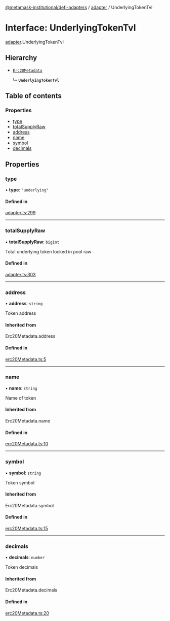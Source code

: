 [@metamask-institutional/defi-adapters](../README.md) / [adapter](../modules/adapter.md) / UnderlyingTokenTvl

# Interface: UnderlyingTokenTvl

[adapter](../modules/adapter.md).UnderlyingTokenTvl

## Hierarchy

- [`Erc20Metadata`](../modules/erc20Metadata.md#erc20metadata)

  ↳ **`UnderlyingTokenTvl`**

## Table of contents

### Properties

- [type](adapter.UnderlyingTokenTvl.md#type)
- [totalSupplyRaw](adapter.UnderlyingTokenTvl.md#totalsupplyraw)
- [address](adapter.UnderlyingTokenTvl.md#address)
- [name](adapter.UnderlyingTokenTvl.md#name)
- [symbol](adapter.UnderlyingTokenTvl.md#symbol)
- [decimals](adapter.UnderlyingTokenTvl.md#decimals)

## Properties

### type

• **type**: ``"underlying"``

#### Defined in

[adapter.ts:299](https://github.com/consensys-vertical-apps/mmi-defi-adapters/blob/main/src/types/adapter.ts#L299)

___

### totalSupplyRaw

• **totalSupplyRaw**: `bigint`

Total underlying token locked in pool raw

#### Defined in

[adapter.ts:303](https://github.com/consensys-vertical-apps/mmi-defi-adapters/blob/main/src/types/adapter.ts#L303)

___

### address

• **address**: `string`

Token address

#### Inherited from

Erc20Metadata.address

#### Defined in

[erc20Metadata.ts:5](https://github.com/consensys-vertical-apps/mmi-defi-adapters/blob/main/src/types/erc20Metadata.ts#L5)

___

### name

• **name**: `string`

Name of token

#### Inherited from

Erc20Metadata.name

#### Defined in

[erc20Metadata.ts:10](https://github.com/consensys-vertical-apps/mmi-defi-adapters/blob/main/src/types/erc20Metadata.ts#L10)

___

### symbol

• **symbol**: `string`

Token symbol

#### Inherited from

Erc20Metadata.symbol

#### Defined in

[erc20Metadata.ts:15](https://github.com/consensys-vertical-apps/mmi-defi-adapters/blob/main/src/types/erc20Metadata.ts#L15)

___

### decimals

• **decimals**: `number`

Token decimals

#### Inherited from

Erc20Metadata.decimals

#### Defined in

[erc20Metadata.ts:20](https://github.com/consensys-vertical-apps/mmi-defi-adapters/blob/main/src/types/erc20Metadata.ts#L20)
